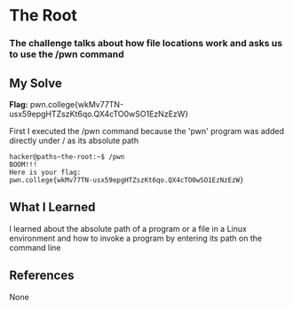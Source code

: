 # The Root
### The challenge talks about how file locations work and asks us to use the /pwn command

## My Solve

**Flag:** pwn.college{wkMv77TN-usx59epgHTZszKt6qo.QX4cTO0wSO1EzNzEzW}

First I executed the /pwn command because the 'pwn' program was added directly under /
as its absolute path
```
hacker@paths~the-root:~$ /pwn
BOOM!!!
Here is your flag:
pwn.college{wkMv77TN-usx59epgHTZszKt6qo.QX4cTO0wSO1EzNzEzW}

```

## What I Learned
I learned about the absolute path of a program or a file in a Linux environment and 
how to invoke a program by entering its path on the command line

## References
None	